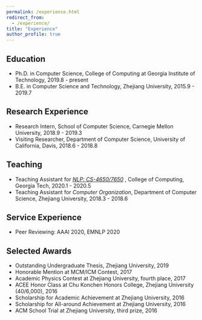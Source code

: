```yaml
---
permalink: /experience.html
redirect_from: 
  - /experience/
title: "Experience"
author_profile: true
---
```

## Education

* Ph.D. in Computer Science, College of Computing at Georgia Institute of Technology,  2019.8 - present
* B.E. in Computer Science and Technology, Zhejiang University,  2015.9 - 2019.7

## Research Experience

* Research Intern, School of Computer Science, Carnegie Mellon University,  2018.9 - 2019.3
* Visiting Researcher, Department of Computer Science, University of California, Davis,  2018.6 - 2018.8

## Teaching
* Teaching Assistant for [*NLP: CS-4650/7650*](https://www.cc.gatech.edu/classes/AY2020/cs7650_spring/) , College of Computing, Georgia Tech,  2020.1 - 2020.5
* Teaching Assistant for *Computer Organization*, Department of Computer Science, Zhejiang University,  2018.3 - 2018.6

## Service Experience
* Peer Reviewing: AAAI 2020, EMNLP 2020

## Selected Awards

* Outstanding Undergraduate Thesis, Zhejiang University, 2019
* Honorable Mention at MCM/ICM Contest,  2017
* Academic Physics Contest at Zhejiang University, fourth place,  2017
* ACEE Honor Class at Chu Konchen Honors College, Zhejiang University (40/6,000),  2016
* Scholarship for Academic Achievement at Zhejiang University,  2016
* Scholarship for All-around Achievement at Zhejiang University,  2016
* ACM School Trial at Zhejiang University, third prize,  2016